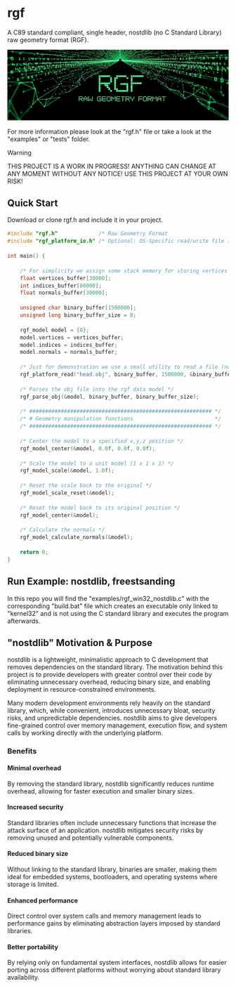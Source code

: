 # rgf
A C89 standard compliant, single header, nostdlib (no C Standard Library) raw geometry format (RGF).

<p align="center">
<a href="https://github.com/nickscha/rgf"><img src="assets/rgf.png"></a>
</p>

For more information please look at the "rgf.h" file or take a look at the "examples" or "tests" folder.

> [!WARNING]
> THIS PROJECT IS A WORK IN PROGRESS! ANYTHING CAN CHANGE AT ANY MOMENT WITHOUT ANY NOTICE! USE THIS PROJECT AT YOUR OWN RISK!

## Quick Start

Download or clone rgf.h and include it in your project.

```C
#include "rgf.h"             /* Raw Geometry Format                          */
#include "rgf_platform_io.h" /* Optional: OS-Specific read/write file IO API */

int main() {

    /* For simplicity we assign some stack memory for storing vertices and indices data */
    float vertices_buffer[30000];
    int indices_buffer[60000];
    float normals_buffer[30000];

    unsigned char binary_buffer[1500000];
    unsigned long binary_buffer_size = 0;

    rgf_model model = {0};
    model.vertices = vertices_buffer;
    model.indices = indices_buffer;
    model.normals = normals_buffer;

    /* Just for demonstration we use a small utility to read a file (nostdlib but platform specific) */
    rgf_platform_read("head.obj", binary_buffer, 1500000, &binary_buffer_size);

    /* Parses the obj file into the rgf data model */
    rgf_parse_obj(&model, binary_buffer, binary_buffer_size);

    /* ########################################################## */
    /* # Geometry manipulation functions                          */
    /* ########################################################## */

    /* Center the model to a specified x,y,z position */
    rgf_model_center(&model, 0.0f, 0.0f, 0.0f);

    /* Scale the model to a unit model (1 x 1 x 1) */
    rgf_model_scale(&model, 1.0f);

    /* Reset the scale back to the original */
    rgf_model_scale_reset(&model);

    /* Reset the model back to its original position */
    rgf_model_center(&model);

    /* Calculate the normals */
    rgf_model_calculate_normals(&model);

    return 0;
}
```

## Run Example: nostdlib, freestsanding

In this repo you will find the "examples/rgf_win32_nostdlib.c" with the corresponding "build.bat" file which
creates an executable only linked to "kernel32" and is not using the C standard library and executes the program afterwards.

## "nostdlib" Motivation & Purpose

nostdlib is a lightweight, minimalistic approach to C development that removes dependencies on the standard library. The motivation behind this project is to provide developers with greater control over their code by eliminating unnecessary overhead, reducing binary size, and enabling deployment in resource-constrained environments.

Many modern development environments rely heavily on the standard library, which, while convenient, introduces unnecessary bloat, security risks, and unpredictable dependencies. nostdlib aims to give developers fine-grained control over memory management, execution flow, and system calls by working directly with the underlying platform.

### Benefits

#### Minimal overhead
By removing the standard library, nostdlib significantly reduces runtime overhead, allowing for faster execution and smaller binary sizes.

#### Increased security
Standard libraries often include unnecessary functions that increase the attack surface of an application. nostdlib mitigates security risks by removing unused and potentially vulnerable components.

#### Reduced binary size
Without linking to the standard library, binaries are smaller, making them ideal for embedded systems, bootloaders, and operating systems where storage is limited.

#### Enhanced performance
Direct control over system calls and memory management leads to performance gains by eliminating abstraction layers imposed by standard libraries.

#### Better portability
By relying only on fundamental system interfaces, nostdlib allows for easier porting across different platforms without worrying about standard library availability.
